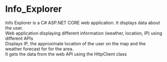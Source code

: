 # Info_Explorer
Info Explorer is a C# ASP.NET CORE web application. It displays data about the user. <br>
Web application displaying different information (weather, location, IP) using different APIs <br>
Displays IP, the approximate location of the user on the map and the weather forecast for
for the area. <br>
It gets the data from the web API using the HttpClient class
